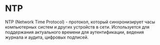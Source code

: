 # NTP

NTP (Network Time Protocol) - протокол, который синхронизирует часы компьютерных систем и других устройств в сети. Используется для поддержания актуального времени для аутентификации, ведения журнала и аудита, цифровых подписей.
